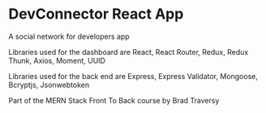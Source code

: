 # DevConnector React App

A social network for developers app

Libraries used for the dashboard are React, React Router, Redux, Redux Thunk, Axios, Moment, UUID

Libraries used for the back end are Express, Express Validator, Mongoose, Bcryptjs, Jsonwebtoken

Part of the MERN Stack Front To Back course by Brad Traversy

